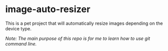 # image-auto-resizer
This is a pet project that will automatically resize images depending on the device type. 

*Note: The main purpose of this repo is for me to learn how to use git command line.*
